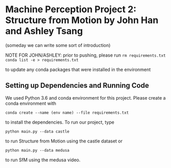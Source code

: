 # Machine Perception Project 2: Structure from Motion by John Han and Ashley Tsang

(someday we can write some sort of introduction)

NOTE FOR JOHN/ASHLEY: prior to pushing, please run 
`rm requirements.txt`
`conda list -e > requirements.txt`

to update any conda packages that were installed in the environment

## Setting up Dependencies and Running Code
We used Python 3.6 and conda environment for this project. Please create a conda environment with 

`conda create --name (env name) --file requirements.txt`

to install the dependencies. To run our project, type

`python main.py --data castle`

to run Structure from Motion using the castle dataset or

`python main.py --data medusa`

to run SfM using the medusa video. 

